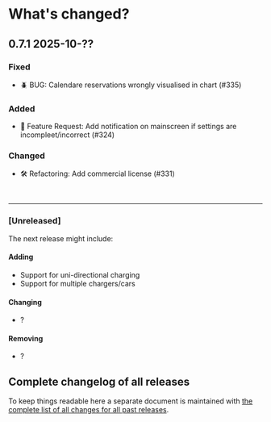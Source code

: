 # What's changed?

## 0.7.1 2025-10-??

### Fixed

- 🪲 BUG: Calendare reservations wrongly visualised in chart (#335)

### Added

- 🚀 Feature Request: Add notification on mainscreen if settings are incompleet/incorrect (#324)

### Changed

- 🛠️ Refactoring: Add commercial license (#331)

&nbsp;

---

### [Unreleased]

The next release might include:

#### Adding

- Support for uni-directional charging
- Support for multiple chargers/cars

#### Changing

- ?

#### Removing

- ?

## Complete changelog of all releases

To keep things readable here a separate document is maintained
with [the complete list of all changes for all past releases](changelog_of_all_releases.md).

&nbsp;
